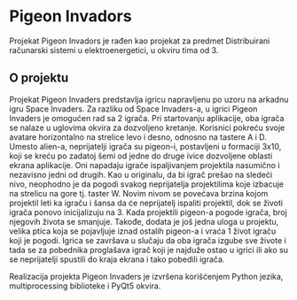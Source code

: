 # Pigeon Invadors

Projekat Pigeon Invadors je rađen kao projekat za predmet Distribuirani računarski sistemi u elektroenergetici, u okviru tima od 3. 

## O projektu

Projekat Pigeon Invaders predstavlja igricu napravljenu po uzoru na arkadnu igru Space Invaders. 
Za razliku od Space Invaders-a, u igrici Pigeon Invaders je omogućen rad sa 2 igrača. Pri startovanju aplikacije, oba igrača se nalaze u uglovima okvira za dozvoljeno kretanje. Korisnici pokreću svoje avatare horizontalno na strelice levo i desno, odnosno na tastere A i D. Umesto alien-a, neprijatelji igrača su pigeon-i, postavljeni u formaciji 3x10, koji se kreću po zadatoj šemi od jedne do druge ivice dozvoljene oblasti ekrana aplikacije. Oni napadaju igrače ispaljivanjem projektila nasumično i nezavisno jedni od drugih. Kao u originalu, da bi igrač prešao na sledeći nivo, neophodno je da pogodi svakog neprijatelja projektilima koje izbacuje na strelicu na gore tj. taster W. Novim nivom se povećava brzina kojom projektil leti ka igraču i šansa da će neprijatelj ispaliti projektil, dok se životi igrača ponovo inicijalizuju na 3. Kada projektili pigeon-a pogode igrača, broj njegovih života se smanjuje. Takođe, dodata je još jedna uloga u projektu, velika ptica koja se pojavljuje iznad ostalih pigeon-a i vraća 1 život igraču koji je pogodi. Igrica se završava u slučaju da oba igrača izgube sve živote i tada se za pobednika proglašava igrač koji je najduže ostao u igrici ili ako su se neprijatelji spustili do kraja ekrana i tako pobedili igrača.

Realizacija projekta Pigeon Invaders je izvršena korišćenjem Python jezika, multiprocessing biblioteke i PyQt5 okvira.


 
